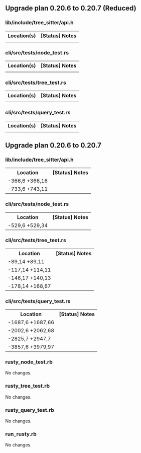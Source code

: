 ## Upgrade plan 0.20.6 to 0.20.7 (Reduced)


### lib/include/tree_sitter/api.h

<table>
<tr><th>Location(s)</th><th>[Status] Notes</th></tr>
<tr>
<td>

</td>
<td>

</td>
</tr>

</table>



### cli/src/tests/node_test.rs

<table>
<tr><th>Location(s)</th><th>[Status] Notes</th></tr>
<tr>
<td>

</td>
<td>

</td>
</tr>

</table>



### cli/src/tests/tree_test.rs

<table>
<tr><th>Location(s)</th><th>[Status] Notes</th></tr>
<tr>
<td>

</td>
<td>

</td>
</tr>

</table>



### cli/src/tests/query_test.rs

<table>
<tr><th>Location(s)</th><th>[Status] Notes</th></tr>
<tr>
<td>

</td>
<td>

</td>
</tr>

</table>

## Upgrade plan 0.20.6 to 0.20.7


### lib/include/tree_sitter/api.h

<table>
<tr><th>Location</th><th>[Status] Notes</th></tr>
<tr>
<td>
-366,6 +366,16
</td>
<td>

</td>
</tr>

<tr>
<td>
-733,6 +743,11
</td>
<td>

</td>
</tr>

</table>




### cli/src/tests/node_test.rs

<table>
<tr><th>Location</th><th>[Status] Notes</th></tr>
<tr>
<td>
-529,6 +529,34
</td>
<td>

</td>
</tr>

</table>




### cli/src/tests/tree_test.rs

<table>
<tr><th>Location</th><th>[Status] Notes</th></tr>
<tr>
<td>
-89,14 +89,11
</td>
<td>

</td>
</tr>

<tr>
<td>
-117,14 +114,11
</td>
<td>

</td>
</tr>

<tr>
<td>
-146,17 +140,13
</td>
<td>

</td>
</tr>

<tr>
<td>
-178,14 +168,67
</td>
<td>

</td>
</tr>

</table>




### cli/src/tests/query_test.rs

<table>
<tr><th>Location</th><th>[Status] Notes</th></tr>
<tr>
<td>
-1687,6 +1687,66
</td>
<td>

</td>
</tr>

<tr>
<td>
-2002,6 +2062,68
</td>
<td>

</td>
</tr>

<tr>
<td>
-2825,7 +2947,7
</td>
<td>

</td>
</tr>

<tr>
<td>
-3857,6 +3979,97
</td>
<td>

</td>
</tr>

</table>




### rusty_node_test.rb

No changes.


### rusty_tree_test.rb

No changes.


### rusty_query_test.rb

No changes.


### run_rusty.rb

No changes.
